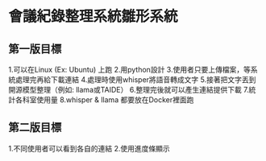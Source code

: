 # 會議紀錄整理系統雛形系統

## 第一版目標
1.可以在Linux (Ex: Ubuntu) 上跑
2.用python設計
3.使用者只要上傳檔案，等系統處理完再給下載連結
4.處理時使用whisper將語音轉成文字
5.接著把文字丟到開源模型整理（例如: llama或TAIDE）
6.整理完後就可以產生連結提供下載
7.統計各科室使用量
8.whisper & llama 都要放在Docker裡面跑

## 第二版目標
1.不同使用者可以看到各自的連結
2.使用進度條顯示